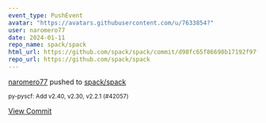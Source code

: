 ```yaml
---
event_type: PushEvent
avatar: "https://avatars.githubusercontent.com/u/7633854?"
user: naromero77
date: 2024-01-11
repo_name: spack/spack
html_url: https://github.com/spack/spack/commit/d98fc65f86698b17192f97f39903dbb4a74847b6
repo_url: https://github.com/spack/spack
---
```


<a href='https://github.com/naromero77' target='_blank'>naromero77</a> pushed to <a href='https://github.com/spack/spack' target='_blank'>spack/spack</a>

<small>py-pyscf: Add v2.40, v2.30, v2.2.1 (#42057)</small>

<a href='https://github.com/spack/spack/commit/d98fc65f86698b17192f97f39903dbb4a74847b6' target='_blank'>View Commit</a>